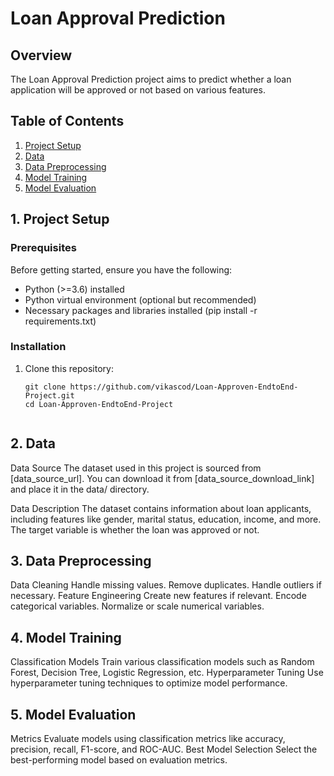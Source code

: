 # Loan Approval Prediction

## Overview
The Loan Approval Prediction project aims to predict whether a loan application will be approved or not based on various features.

## Table of Contents
1. [Project Setup](#1-project-setup)
   <!-- - [Prerequisites](#prerequisites)
   - [Installation](#installation) -->
2. [Data](#2-data)
3. [Data Preprocessing](#3-data-preprocessing)
4. [Model Training](#4-model-training)
5. [Model Evaluation](#5-model-evaluation)

## 1. Project Setup

### Prerequisites
Before getting started, ensure you have the following:
- Python (>=3.6) installed
- Python virtual environment (optional but recommended)
- Necessary packages and libraries installed (pip install -r requirements.txt)

### Installation
1. Clone this repository:
    ```shell
    git clone https://github.com/vikascod/Loan-Approven-EndtoEnd-Project.git
    cd Loan-Approven-EndtoEnd-Project


## 2. Data
Data Source
The dataset used in this project is sourced from [data_source_url]. You can download it from [data_source_download_link] and place it in the data/ directory.

Data Description
The dataset contains information about loan applicants, including features like gender, marital status, education, income, and more. The target variable is whether the loan was approved or not.

## 3. Data Preprocessing
Data Cleaning
Handle missing values.
Remove duplicates.
Handle outliers if necessary.
Feature Engineering
Create new features if relevant.
Encode categorical variables.
Normalize or scale numerical variables.

## 4. Model Training
Classification Models
Train various classification models such as Random Forest, Decision Tree, Logistic Regression, etc.
Hyperparameter Tuning
Use hyperparameter tuning techniques to optimize model performance.

## 5. Model Evaluation
Metrics
Evaluate models using classification metrics like accuracy, precision, recall, F1-score, and ROC-AUC.
Best Model Selection
Select the best-performing model based on evaluation metrics.